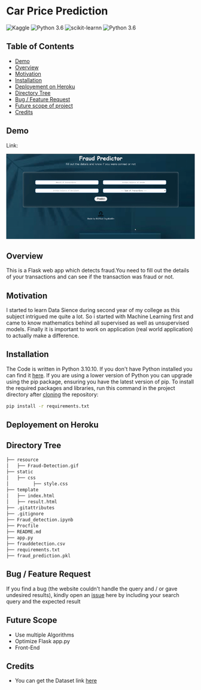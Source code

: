 
# Car Price Prediction
![Kaggle](https://img.shields.io/badge/Dataset-Kaggle-blue.svg) ![Python 3.6](https://img.shields.io/badge/Python-3.10.10-blueviolet.svg) ![scikit-learnn](https://img.shields.io/badge/Library-Scikit_Learn-orange.svg) ![Python 3.6](https://img.shields.io/badge/Flask-2.2.3-lightgrey.svg)


## Table of Contents

 - [Demo](#demo)
 - [Overview](#overview)
 - [Motivation](#motivation)
 - [Installation](#installation)
 - [Deployement on Heroku](#deployement-on-heroku)
 - [Directory Tree](#directory-tree)
 - [Bug / Feature Request](#bug--feature-request)
 - [Future scope of project](#future-scope)
 - [Credits](#credits)

## Demo
Link:

![GIF](resource/Fraud-Detection.gif)

## Overview

This is a Flask web app which detects fraud.You need to fill out the details of your transactions and can see if the transaction was fraud or not.
## Motivation

I started to learn Data Sience during second year of my college as this subject intrigued me quite a lot. So i started with Machine Learning first and came to know mathematics behind all supervised as well as unsupervised models. Finally it is important to work on application (real world application) to actually make a difference.
## Installation

The Code is written in Python 3.10.10. If you don't have Python installed you can find it [here](https://www.python.org/downloads/). If you are using a lower version of Python you can upgrade using the pip package, ensuring you have the latest version of pip. To install the required packages and libraries, run this command in the project directory after [cloning](https://www.howtogeek.com/451360/how-to-clone-a-github-repository/) the repository:

```bash
pip install -r requirements.txt
```
## Deployement on Heroku


## Directory Tree

```
├── resource 
│   ├── Fraud-Detection.gif
├── static 
│   ├── css
│         ├── style.css
├── template
│   ├── index.html
│   ├── result.html
├── .gitattributes
├── .gitignore
├── Fraud_detection.ipynb
├── Procfile
├── README.md
├── app.py
├── frauddetection.csv
├── requirements.txt
├── fraud_prediction.pkl
```

## Bug / Feature Request

If you find a bug (the website couldn't handle the query and / or gave undesired results), kindly open an [issue](https://github.com/Sajid030/fraud_detection/issues) here by including your search query and the expected result

## Future Scope

- Use multiple Algorithms
- Optimize Flask app.py
- Front-End 

## Credits
- You can get the Dataset link [here]()
